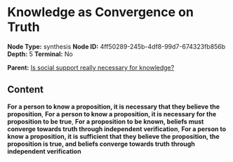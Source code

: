 # Knowledge as Convergence on Truth

**Node Type:** synthesis
**Node ID:** 4ff50289-245b-4df8-99d7-674323fb856b
**Depth:** 5
**Terminal:** No

**Parent:** [Is social support really necessary for knowledge?](is-social-support-really-necessary-for-knowledge-antithesis-7064b3cc-f2c3-4024-bc06-15d29ab52bbf.md)

## Content

**For a person to know a proposition, it is necessary that they believe the proposition**, **For a person to know a proposition, it is necessary for the proposition to be true**, **For a proposition to be known, beliefs must converge towards truth through independent verification**, **For a person to know a proposition, it is sufficient that they believe the proposition, the proposition is true, and beliefs converge towards truth through independent verification**
